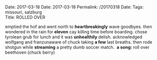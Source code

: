 Date: 2017-03-18
Date: 2017-03-18
Permalink: /20170318
Date: 
Tags: missouri, salzburg  
Title: ROLLED OVER  
  
emptied the hof and went north to **heartbreakingly** wave goodbyes. then wondered in the rain for **eleven** cay killing time before boarding. chose tyrolean grub for lunch and it was **unhealthily** delish. acknowledged wolfgang and franzunaware of chuck taking **a few** last breaths. then rode shotgun while **streaming** a pretty dumb soccer match.  
**a song:** roll over beethoven (chuck berry)  
